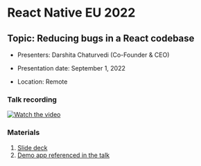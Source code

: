 # React Native EU 2022

## Topic: Reducing bugs in a React codebase

- Presenters: Darshita Chaturvedi (Co-Founder & CEO)

- Presentation date: September 1, 2022

- Location: Remote

### Talk recording

[![Watch the video](https://img.youtube.com/vi/NDW-BLnua_o/0.jpg)](https://www.youtube.com/watch?v=NDW-BLnua_o)

### Materials

1. [Slide deck](Slides_ReactNativeEU.pdf)
2. [Demo app referenced in the talk](https://codesandbox.io/s/react-anti-patterns-43w3sy?file=/src/pages/Incorrect.tsx)